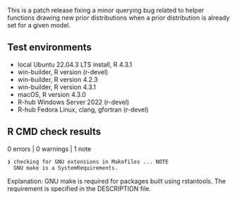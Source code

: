 This is a patch release fixing a minor querying bug related to helper functions 
drawing new prior distributions when a prior distribution is already set for a given 
model. 

## Test environments

* local Ubuntu 22.04.3 LTS install, R 4.3.1
* win-builder, R version (r-devel)
* win-builder, R version 4.2.3
* win-builder, R version 4.3.1
* macOS, R version 4.3.0
* R-hub Windows Server 2022 (r-devel)
* R-hub Fedora Linux, clang, gfortran (r-devel)

## R CMD check results

0 errors | 0 warnings | 1 note

```
❯ checking for GNU extensions in Makefiles ... NOTE
  GNU make is a SystemRequirements.
```
Explanation: GNU make is required for packages built using rstantools. The requirement is specified in the DESCRIPTION file.



